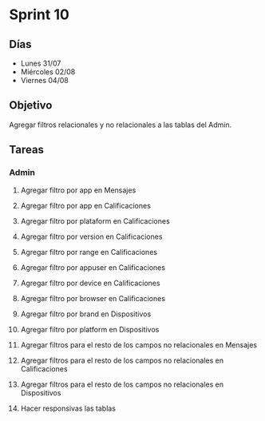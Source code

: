 # Sprint 10

## Días

- Lunes 31/07
- Miércoles 02/08
- Viernes 04/08

## Objetivo

Agregar filtros relacionales y no relacionales a las tablas del Admin.

## Tareas

### Admin

1. Agregar filtro por app en Mensajes

2. Agregar filtro por app en Calificaciones

3. Agregar filtro por plataform en Calificaciones

4. Agregar filtro por version en Calificaciones

5. Agregar filtro por range en Calificaciones

6. Agregar filtro por appuser en Calificaciones

7. Agregar filtro por device en Calificaciones

8. Agregar filtro por browser en Calificaciones

9. Agregar filtro por brand en Dispositivos

10. Agregar filtro por platform en Dispositivos

11. Agregar filtros para el resto de los campos no relacionales en Mensajes

12. Agregar filtros para el resto de los campos no relacionales en Calificaciones

13. Agregar filtros para el resto de los campos no relacionales en Dispositivos

14. Hacer responsivas las tablas